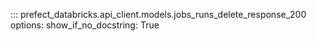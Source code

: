 ::: prefect_databricks.api_client.models.jobs_runs_delete_response_200
    options:
      show_if_no_docstring: True